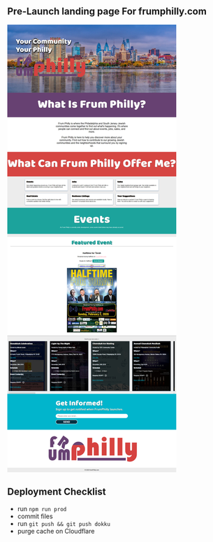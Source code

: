 ## Pre-Launch landing page For frumphilly.com

![Frum Philly Pre-Launch LP Screenshot](https://github.com/dherskowitz/frumphilly_lp/blob/master/static/dist/images/frumphilly_lp_screenshot.jpg)

## Deployment Checklist

- run `npm run prod`
- commit files
- run `git push && git push dokku`
- purge cache on Cloudflare
